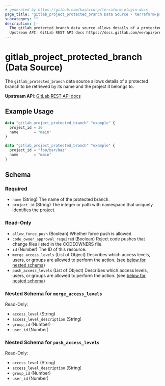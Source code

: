```yaml
---
# generated by https://github.com/hashicorp/terraform-plugin-docs
page_title: "gitlab_project_protected_branch Data Source - terraform-provider-gitlab"
subcategory: ""
description: |-
  The gitlab_protected_branch data source allows details of a protected branch to be retrieved by its name and the project it belongs to.
  Upstream API: GitLab REST API docs https://docs.gitlab.com/ee/api/protected_branches.html#get-a-single-protected-branch-or-wildcard-protected-branch
---
```


# gitlab_project_protected_branch (Data Source)

The `gitlab_protected_branch` data source allows details of a protected branch to be retrieved by its name and the project it belongs to.

**Upstream API**: [GitLab REST API docs](https://docs.gitlab.com/ee/api/protected_branches.html#get-a-single-protected-branch-or-wildcard-protected-branch)

## Example Usage

```terraform
data "gitlab_project_protected_branch" "example" {
  project_id = 30
  name       = "main"
}

data "gitlab_project_protected_branch" "example" {
  project_id = "foo/bar/baz"
  name       = "main"
}
```

<!-- schema generated by tfplugindocs -->
## Schema

### Required

- `name` (String) The name of the protected branch.
- `project_id` (String) The integer or path with namespace that uniquely identifies the project.

### Read-Only

- `allow_force_push` (Boolean) Whether force push is allowed.
- `code_owner_approval_required` (Boolean) Reject code pushes that change files listed in the CODEOWNERS file.
- `id` (Number) The ID of this resource.
- `merge_access_levels` (List of Object) Describes which access levels, users, or groups are allowed to perform the action. (see [below for nested schema](#nestedatt--merge_access_levels))
- `push_access_levels` (List of Object) Describes which access levels, users, or groups are allowed to perform the action. (see [below for nested schema](#nestedatt--push_access_levels))

<a id="nestedatt--merge_access_levels"></a>
### Nested Schema for `merge_access_levels`

Read-Only:

- `access_level` (String)
- `access_level_description` (String)
- `group_id` (Number)
- `user_id` (Number)


<a id="nestedatt--push_access_levels"></a>
### Nested Schema for `push_access_levels`

Read-Only:

- `access_level` (String)
- `access_level_description` (String)
- `group_id` (Number)
- `user_id` (Number)
